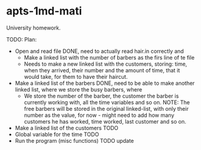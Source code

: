 # apts-1md-mati
University homework.

TODO:
Plan:
- Open and read file DONE, need to actually read hair.in correctly and
    - Make a linked list with the number of barbers as the firs line of te file
    - Needs to make a new linked list with the customers, storing: time, when they arrived, their number and the amount of time, that it would take, for them to have their haircut.
- Make a linked list of the barbers DONE, need to be able to make another linked list, where we store the busy barbers, where
    - We store the number of the barber, the customer the barber is currently working with, all the time variables and so on. NOTE: The free barbers will be stored in the original linked-list, with only their number as the value, for now - might need to add how many customers he has worked, time worked, last customer and so on. 
- Make a linked list of the customers TODO
- Global variable for the time TODO
- Run the program (misc functions) TODO update
